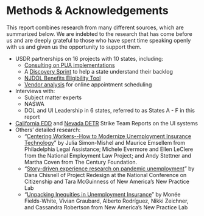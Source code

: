 # Methods & Acknowledgements

This report combines research from many different sources, which are summarized below. We are indebted to the research that has come before us and are deeply grateful to those who have spent time speaking openly with us and given us the opportunity to support them.   


* USDR partnerships on 16 projects with 10 states, including:
  * [Consulting on PUA implementations](https://medium.com/u-s-digital-response/technical-notes-from-the-field-pandemic-unemployment-assistance-db5421134969)
  * A [Discovery Sprint](https://www.usdigitalresponse.org/wp-content/uploads/2020/07/Unemployment-Insurance-Case-Study-.pdf) to help a state understand their backlog
  * [NJDOL Benefits Eligibility Tool](https://getstarted.nj.gov/labor/)
  * [Vendor analysis](https://usdr.gitbook.io/unemployment-insurance-moderinzation/additional-deep-dives/customer-support-mechanisms-for-ui-agencies/online-appointment-scheduling) for online appointment scheduling
* Interviews with:
  * Subject matter experts
  * NASWA
  * DOL and UI Leadership in 6 states, referred to as States A - F in this report
* [California EDD](https://www.govops.ca.gov/wp-content/uploads/sites/11/2020/09/Assessment.pdf) and [Nevada DETR](https://cms.detr.nv.gov/Content/Media/Strike_Force_Report_2021_FIN.pdf) Strike Team Reports on the UI systems
* Others’ detailed research:
  * “[Centering Workers--How to Modernize Unemployment Insurance Technology](https://tcf.org/content/report/centering-workers-how-to-modernize-unemployment-insurance-technology/)” by Julia Simon-Mishel and Maurice Emsellem from Philadelphia Legal Assistance; Michele Evermore and Ellen LeClere from the National Employment Law Project; and Andy Stettner and Martha Coven from The Century Foundation. 
  * “[Story-driven experience research on pandemic unemployment](https://danachisnell.com/story-driven-experience-research-on-pandemic-unemployment/)” by Dana Chisnell of Project Redesign at the National Conference on Citizenship and Tara McGuinness of New America’s New Practice Lab
  * “[Unpacking Inequities in Unemployment Insurance](https://www.newamerica.org/pit/reports/unpacking-inequities-unemployment-insurance)” by Monée Fields-White, Vivian Graubard, Alberto Rodríguez, Nikki Zeichner, and Cassandra Robertson from New America’s New Practice Lab

